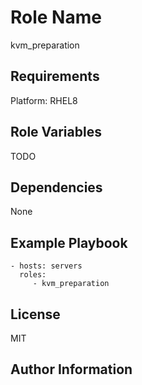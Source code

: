 Role Name
=========

kvm_preparation

Requirements
------------

Platform: RHEL8

Role Variables
--------------

TODO

Dependencies
------------

None

Example Playbook
----------------

    - hosts: servers
      roles:
         - kvm_preparation

License
-------

MIT

Author Information
------------------

